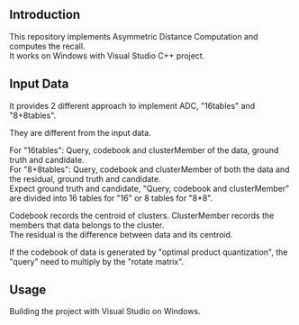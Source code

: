 ## Introduction ##
This repository implements Asymmetric Distance Computation and computes the recall.  
It works on Windows with Visual Studio C++ project.  

## Input Data ##
It provides 2 different approach to implement ADC, "16tables" and "8+8tables".  

They are different from the input data.  

For "16tables":  Query, codebook and clusterMember of the data, ground truth and candidate.  
For "8+8tables":  Query, codebook and clusterMember of both the data and the residual, ground truth and candidate.  
Expect ground truth and candidate, "Query, codebook and clusterMember" are divided into 16 tables for "16" or 8 tables for "8+8".  

Codebook records the centroid of clusters. 
ClusterMember records the members that data belongs to the cluster.  
The residual is the difference between data and its centroid.  

If the codebook of data is generated by "optimal product quantization", the "query" need to multiply by the "rotate matrix".  

## Usage ##
Building the project with Visual Studio on Windows.
